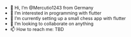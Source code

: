 - 👋 Hi, I’m @Mercutio1243 from Germany
- 👀 I’m interested in programming with flutter 
- 🌱 I’m currently setting up a small chess app with flutter
- 💞️ I’m looking to collaborate on anything
- 📫 How to reach me: TBD

<!---
Mercutio1243/Mercutio1243 is a ✨ special ✨ repository because its `README.md` (this file) appears on your GitHub profile.
You can click the Preview link to take a look at your changes.
--->
